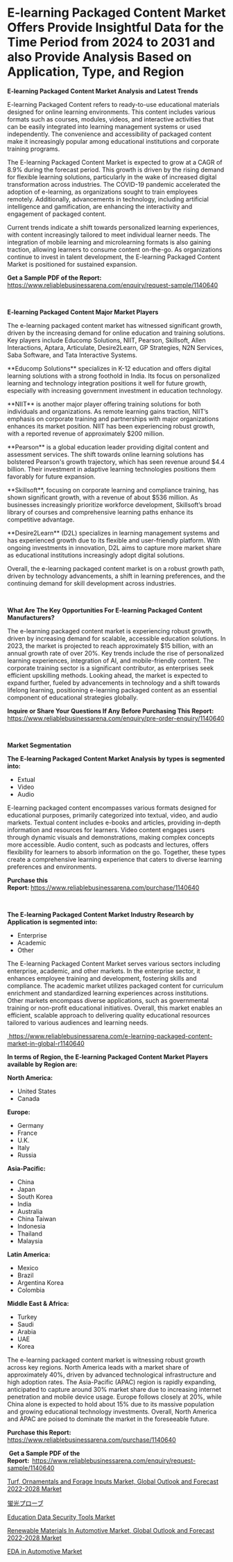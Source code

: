 <p><h1>E-learning Packaged Content Market Offers Provide Insightful Data for the Time Period from 2024 to 2031 and also Provide Analysis Based on Application, Type, and Region</h1></p><p><strong>E-learning Packaged Content Market Analysis and Latest Trends</strong></p>
<p><p>E-learning Packaged Content refers to ready-to-use educational materials designed for online learning environments. This content includes various formats such as courses, modules, videos, and interactive activities that can be easily integrated into learning management systems or used independently. The convenience and accessibility of packaged content make it increasingly popular among educational institutions and corporate training programs.</p><p>The E-learning Packaged Content Market is expected to grow at a CAGR of 8.9% during the forecast period. This growth is driven by the rising demand for flexible learning solutions, particularly in the wake of increased digital transformation across industries. The COVID-19 pandemic accelerated the adoption of e-learning, as organizations sought to train employees remotely. Additionally, advancements in technology, including artificial intelligence and gamification, are enhancing the interactivity and engagement of packaged content.</p><p>Current trends indicate a shift towards personalized learning experiences, with content increasingly tailored to meet individual learner needs. The integration of mobile learning and microlearning formats is also gaining traction, allowing learners to consume content on-the-go. As organizations continue to invest in talent development, the E-learning Packaged Content Market is positioned for sustained expansion.</p></p>
<p><strong>Get a Sample PDF of the Report:&nbsp;</strong> <a href="https://www.reliablebusinessarena.com/enquiry/request-sample/1140640?utm_campaign=1174&utm_medium=2&utm_source=Github&utm_content=ia&utm_term=14102024&utm_id=e-learning-packaged-content">https://www.reliablebusinessarena.com/enquiry/request-sample/1140640</a></p>
<p>&nbsp;</p>
<p><strong>E-learning Packaged Content Major Market Players</strong></p>
<p><p>The e-learning packaged content market has witnessed significant growth, driven by the increasing demand for online education and training solutions. Key players include Educomp Solutions, NIIT, Pearson, Skillsoft, Allen Interactions, Aptara, Articulate, Desire2Learn, GP Strategies, N2N Services, Saba Software, and Tata Interactive Systems.</p><p>**Educomp Solutions** specializes in K-12 education and offers digital learning solutions with a strong foothold in India. Its focus on personalized learning and technology integration positions it well for future growth, especially with increasing government investment in education technology.</p><p>**NIIT** is another major player offering training solutions for both individuals and organizations. As remote learning gains traction, NIIT’s emphasis on corporate training and partnerships with major organizations enhances its market position. NIIT has been experiencing robust growth, with a reported revenue of approximately $200 million.</p><p>**Pearson** is a global education leader providing digital content and assessment services. The shift towards online learning solutions has bolstered Pearson's growth trajectory, which has seen revenue around $4.4 billion. Their investment in adaptive learning technologies positions them favorably for future expansion.</p><p>**Skillsoft**, focusing on corporate learning and compliance training, has shown significant growth, with a revenue of about $536 million. As businesses increasingly prioritize workforce development, Skillsoft’s broad library of courses and comprehensive learning paths enhance its competitive advantage.</p><p>**Desire2Learn** (D2L) specializes in learning management systems and has experienced growth due to its flexible and user-friendly platform. With ongoing investments in innovation, D2L aims to capture more market share as educational institutions increasingly adopt digital solutions.</p><p>Overall, the e-learning packaged content market is on a robust growth path, driven by technology advancements, a shift in learning preferences, and the continuing demand for skill development across industries.</p></p>
<p>&nbsp;</p>
<p><strong>What Are The Key Opportunities For E-learning Packaged Content Manufacturers?</strong></p>
<p><p>The e-learning packaged content market is experiencing robust growth, driven by increasing demand for scalable, accessible education solutions. In 2023, the market is projected to reach approximately $15 billion, with an annual growth rate of over 20%. Key trends include the rise of personalized learning experiences, integration of AI, and mobile-friendly content. The corporate training sector is a significant contributor, as enterprises seek efficient upskilling methods. Looking ahead, the market is expected to expand further, fueled by advancements in technology and a shift towards lifelong learning, positioning e-learning packaged content as an essential component of educational strategies globally.</p></p>
<p><strong>Inquire or Share Your Questions If Any Before Purchasing This Report:</strong> <a href="https://www.reliablebusinessarena.com/enquiry/pre-order-enquiry/1140640?utm_campaign=1174&utm_medium=2&utm_source=Github&utm_content=ia&utm_term=14102024&utm_id=e-learning-packaged-content">https://www.reliablebusinessarena.com/enquiry/pre-order-enquiry/1140640</a></p>
<p>&nbsp;</p>
<p><strong>Market Segmentation</strong></p>
<p><strong>The E-learning Packaged Content Market Analysis by types is segmented into:</strong></p>
<p><ul><li>Extual</li><li>Video</li><li>Audio</li></ul></p>
<p><p>E-learning packaged content encompasses various formats designed for educational purposes, primarily categorized into textual, video, and audio markets. Textual content includes e-books and articles, providing in-depth information and resources for learners. Video content engages users through dynamic visuals and demonstrations, making complex concepts more accessible. Audio content, such as podcasts and lectures, offers flexibility for learners to absorb information on the go. Together, these types create a comprehensive learning experience that caters to diverse learning preferences and environments.</p></p>
<p><strong>Purchase this Report:&nbsp;</strong><a href="https://www.reliablebusinessarena.com/purchase/1140640?utm_campaign=1174&utm_medium=2&utm_source=Github&utm_content=ia&utm_term=14102024&utm_id=e-learning-packaged-content">https://www.reliablebusinessarena.com/purchase/1140640</a></p>
<p>&nbsp;</p>
<p><strong>The E-learning Packaged Content Market Industry Research by Application is segmented into:</strong></p>
<p><ul><li>Enterprise</li><li>Academic</li><li>Other</li></ul></p>
<p><p>The E-learning Packaged Content Market serves various sectors including enterprise, academic, and other markets. In the enterprise sector, it enhances employee training and development, fostering skills and compliance. The academic market utilizes packaged content for curriculum enrichment and standardized learning experiences across institutions. Other markets encompass diverse applications, such as governmental training or non-profit educational initiatives. Overall, this market enables an efficient, scalable approach to delivering quality educational resources tailored to various audiences and learning needs.</p></p>
<p><a href="https://www.reliablebusinessarena.com/e-learning-packaged-content-market-in-global-r1140640?utm_campaign=1174&utm_medium=2&utm_source=Github&utm_content=ia&utm_term=14102024&utm_id=e-learning-packaged-content">&nbsp;https://www.reliablebusinessarena.com/e-learning-packaged-content-market-in-global-r1140640</a></p>
<p><strong>In terms of Region, the E-learning Packaged Content Market Players available by Region are:</strong></p>
<p>
    <p> <strong> North America: </strong>
        <ul>
            <li>United States</li>
            <li>Canada</li>
        </ul>
        </p> 
    <p> <strong> Europe: </strong>
        <ul>
            <li>Germany</li>
            <li>France</li>
            <li>U.K.</li>
            <li>Italy</li>
            <li>Russia</li>
        </ul>
        </p> 
    <p> <strong> Asia-Pacific: </strong>
        <ul>
            <li>China</li>
            <li>Japan</li>
            <li>South Korea</li>
            <li>India</li>
            <li>Australia</li>
            <li>China Taiwan</li>
            <li>Indonesia</li>
            <li>Thailand</li>
            <li>Malaysia</li>
        </ul>
        </p> 
    <p> <strong> Latin America: </strong>
        <ul>
            <li>Mexico</li>
            <li>Brazil</li>
            <li>Argentina Korea</li>
            <li>Colombia</li>
        </ul>
        </p> 
    <p> <strong> Middle East & Africa: </strong>
        <ul>
            <li>Turkey</li>
            <li>Saudi</li>
            <li>Arabia</li>
            <li>UAE</li>
            <li>Korea</li>
        </ul>
    </p>
    </p>
<p><p>The e-learning packaged content market is witnessing robust growth across key regions. North America leads with a market share of approximately 40%, driven by advanced technological infrastructure and high adoption rates. The Asia-Pacific (APAC) region is rapidly expanding, anticipated to capture around 30% market share due to increasing internet penetration and mobile device usage. Europe follows closely at 20%, while China alone is expected to hold about 15% due to its massive population and growing educational technology investments. Overall, North America and APAC are poised to dominate the market in the foreseeable future.</p></p>
<p><strong>Purchase this Report: </strong><a href="https://www.reliablebusinessarena.com/purchase/1140640?utm_campaign=1174&utm_medium=2&utm_source=Github&utm_content=ia&utm_term=14102024&utm_id=e-learning-packaged-content">https://www.reliablebusinessarena.com/purchase/1140640</a></p>
<p>&nbsp;<strong>Get a Sample PDF of the Report:&nbsp;&nbsp;</strong><a href="https://www.reliablebusinessarena.com/enquiry/request-sample/1140640?utm_campaign=1174&utm_medium=2&utm_source=Github&utm_content=ia&utm_term=14102024&utm_id=e-learning-packaged-content">https://www.reliablebusinessarena.com/enquiry/request-sample/1140640</a></p>
<p><strong></strong></p>
<p><p><a href="https://www.linkedin.com/pulse/global-turf-ornamentals-forage-inputs-market-outlook-forecast-2022-2028-mfppe?utm_campaign=1174&utm_medium=2&utm_source=Github&utm_content=ia&utm_term=14102024&utm_id=e-learning-packaged-content">Turf, Ornamentals and Forage Inputs Market, Global Outlook and Forecast 2022-2028 Market</a></p><p><a href="https://github.com/lababdou/Market-Research-Report-List-6/blob/main/515018017848.md?utm_campaign=1174&utm_medium=2&utm_source=Github&utm_content=ia&utm_term=14102024&utm_id=e-learning-packaged-content">蛍光プローブ</a></p><p><a href="https://github.com/NorbertYates/Market-Research-Report-List-7/blob/main/education-data-security-tools-market.md?utm_campaign=1174&utm_medium=2&utm_source=Github&utm_content=ia&utm_term=14102024&utm_id=e-learning-packaged-content">Education Data Security Tools Market</a></p><p><a href="https://www.linkedin.com/pulse/renewable-materials-automotive-market-global-outlook-forecast-qvmzf?trk=public_post_embed_feed-article-content&utm_campaign=1174&utm_medium=2&utm_source=Github&utm_content=ia&utm_term=14102024&utm_id=e-learning-packaged-content">Renewable Materials In Automotive Market, Global Outlook and Forecast 2022-2028 Market</a></p><p><a href="https://github.com/raymederonmot/Market-Research-Report-List-1/blob/main/eda-in-automotive-market.md?utm_campaign=1174&utm_medium=2&utm_source=Github&utm_content=ia&utm_term=14102024&utm_id=e-learning-packaged-content">EDA in Automotive Market</a></p></p>